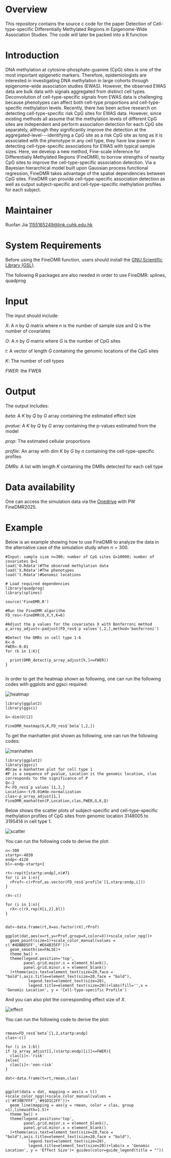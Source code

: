 # Overview

This repository contains the source c code for the paper Detection of Cell-type-specific Differentially Methylated Regions
in Epigenome-Wide Association Studies. The code will later be packed into a R function

# Introduction

DNA methylation at cytosine-phosphate-guanine (CpG) sites is one of the most important epigenetic markers. Therefore, epidemiologists are interested in investigating DNA methylation in large cohorts through epigenome-wide association studies (EWAS). However, the observed EWAS data are bulk data with signals aggregated from distinct cell types. Deconvolution of cell-type-specific signals from EWAS data is challenging because phenotypes can affect both cell-type proportions and cell-type-specific methylation levels. Recently, there has been active research on detecting cell-type-specific risk CpG sites for EWAS data. However, since existing methods all assume that the methylation levels of different CpG sites are independent and perform association detection for each CpG site separately, although they significantly improve the detection at the aggregated-level---identifying a CpG site as a risk CpG site as long as it is associated with the phenotype in any cell type, they have low power in detecting cell-type-specific associations for EWAS with typical sample sizes. Here, we develop a new method, Fine-scale inference for Differentially Methylated Regions (FineDMR), to borrow strengths of nearby CpG sites to improve the cell-type-specific association detection. Via a Bayesian hierarchical model built upon Gaussian process functional regression, FineDMR takes advantage of the spatial dependencies between CpG sites. FineDMR can provide cell-type-specific association detection as well as output subject-specific and cell-type-specific methylation profiles for each subject. 

# Maintainer

Ruofan Jia 1155165249@link.cuhk.edu.hk

# System Requirements

Before using the FineDMR function, users should install the [GNU Scientific Library (GSL)](https://www.gnu.org/software/gsl/). 

The following R packages are also needed in order to use FineDMR: splines, quadprog

# Input

The input should include:

$X$: A $n$ by $Q$ matrix where $n$ is the number of sample size and Q is the number of covariates

$O$: A $n$ by $G$ matrix where $G$ is the number of CpG sites

$t$: A vector of length $G$ containing the genomic locations of the CpG sites

$K$: The number of cell types

$FWER$: the FWER 

# Output

The output includes:

$beta$: A $K$ by $Q$ by $G$ array containing the estimated effect size

$pvalue$: A $K$ by $Q$ by $G$ array containing the p-values estimated from the model

$prop$: The estimated cellular proportions

$profile$: An array with dim $K$ by $G$ by $n$ containing the cell-type-specific profiles 

$DMRs$: A list with length $K$ containing the DMRs detected for each cell type

# Data availability
One can access the simulation data via the [Onedrive](https://mycuhk-my.sharepoint.com/:f:/g/personal/1155165249_link_cuhk_edu_hk/EpoAC32GLP1Hm9lQNvxaCe8BzHwd5Si9N64tHmTOhdvQmA?e=gA6nrT) with PW FineDMR2025.

# Example

Below is an example showing how to use FineDMR to analyze the data in the alternative case of the simulation study when $n=300$.

```
#Input: sample size n=300; number of CpG sites G=10000; number of covariates Q=1
load('O.Rdata')#The observed methylation data
load('X.Rdata')#The phenotypes
load('t.Rdata')#Genomic locations

# Load required dependencies
library(quadprog)
library(splines)

source('FineDMR.R')

#Run the FineDMR algorithm
FD_res<-FineDMR(O,X,t,K=6) 

#Adjust the p values for the covariates X with Bonferroni method
p_array_adjust<-padjust(FD_res$`p values`[,2,],method='bonferroni')

#Detect the DMRs in cell type 1-6
K<-6
FWER<-0.01
for (k in 1:K){

  print(DMR_detect(p_array_adjust[k,]<=FWER))
}


```
In order to get the heatmap shown as following, one can run the following codes with ggplots and ggsci required:

 ![heatmap](https://github.com/JiaRuofan/Detection-of-Cell-type-specific-DMRs-in-EWAS/blob/main/simu_heatmap.png?raw=true)

```
library(ggplot2)
library(ggsci)

G<-dim(O)[2]

FineDMR_heatmap(G,K,FD_res$`beta`[,2,])

```
To get the manhatten plot shown as following, one can run the following codes:

 ![manhatten](https://github.com/JiaRuofan/Detection-of-Cell-type-specific-DMRs-in-EWAS/blob/main/simu_manhatten.png?raw=true)

```
library(ggplot2)
library(ggsci)
#Draw a manhatten plot for cell type 1
#P is a sequence of pvalue, Location is the genomic location, clas corresponds to the significance of P
Q<-2
P<-FD_res$`p values`[1,2,]
Location<-t/0.01#de-normalization
clas<-p_array_adjust[1,]
FineDMR_manhatten(P,Location,clas,FWER,G,K,Q)

```
Below shows the scatter plots of subject-specific and cell-type-specific methylation profiles of CpG sites from genomic location 3148005 to 3195414 in cell type 1.

 ![scatter](https://github.com/JiaRuofan/Detection-of-Cell-type-specific-DMRs-in-EWAS/blob/main/simu_scatterplot_smooth.png?raw=true)

You can run the following code to derive the plot:
```
n<-300
startp<-4030
endp<-4120
bl<-endp-startp+1

rt<-rep(t[startp:endp],n)#71
for (i in 1:n){
  rProf<-c(rProf,as.vector(FD_res$`profile`[1,starp:endp,i]))
}

rX<-c()

for (i in 1:n){
  rX<-c(rX,rep(X[i,2],bl))
}


dat<-data.frame(rt,X=as.factor(rX),rProf)

ggplot(dat,aes(x=rt,y=rProf,group=X,color=X))+scale_color_npg()+ 
  geom_point(size=1)+scale_color_manual(values = c('#4DBBD5FF','#E64B35FF'))+
  geom_smooth(se=FALSE)+ 
  theme_bw() + 
  theme(legend.position='top', 
        panel.grid.major.x = element_blank(),
        panel.grid.minor.x = element_blank()
  )+theme(axis.text=element_text(size=20,face = "bold"),axis.title=element_text(size=20,face = "bold"),
          legend.text=element_text(size=20),
          legend.title=element_text(size=20))+labs(fill='',x = 'Genomic Location', y = 'Cell-type-specific Profile')
```
And you can also plot the corresponding effect size of $X$.

 ![effect](https://github.com/JiaRuofan/Detection-of-Cell-type-specific-DMRs-in-EWAS/blob/main/simu_effect%20size.png?raw=true)

You can run the following code to derive the plot:

```

rmean=FD_res$`beta`[1,2,startp:endp]
clas<-c()

for (i in 1:bl)
if (p_array_adjust[1,(startp:endp)[i]]<=FWER){
  clas[i]<-'risk'
}else{
  clas[i]<-'non-risk'
}

dat<-data.frame(t=rt,rmean,clas)


ggplot(data = dat, mapping = aes(x = t)) +scale_color_npg()+scale_color_manual(values = c('#F39B7FFF','#91D1C2FF'))+
  geom_line(mapping = aes(y = rmean, color = clas, group =1),linewidth=1.5)+ 
  theme_bw() + 
  theme(legend.position='top', 
        panel.grid.major.x = element_blank(),
        panel.grid.minor.x = element_blank()
  )+theme(axis.text=element_text(size=20,face = "bold"),axis.title=element_text(size=20,face = "bold"),
          legend.text=element_text(size=20),
          legend.title=element_text(size=20))+labs(x = 'Genomic Location', y = 'Effect Size')+ guides(color=guide_legend(title = ""))

```
